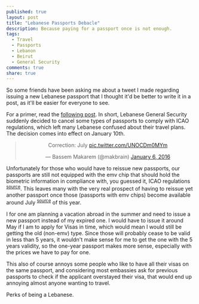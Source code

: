 ```yaml
---
published: true
layout: post
title: "Lebanese Passports Debacle"
description: Because paying for a passport once is not enough.
tags: 
  - Travel
  - Passports
  - Lebanon
  - Beirut
  - General Security
comments: true
share: true
---
```


So some friends have been asking me about a tweet I made regarding issuing a new Lebanese passport that I thought it'd be better to write it in a post, as it'll be easier for everyone to see.

For a primer, read the [following post](http://stateofmind13.com/2016/01/06/everything-you-need-to). In short, Lebanese General Security suddenly decided to cancel some types of passports to comply with ICAO regulations, which left many Lebanese confused about their travel plans. The decision comes into effect on January 10th.

<div style="text-align:center;">
<blockquote class="twitter-tweet" lang="en"><p lang="en" dir="ltr">Correction: July <a href="https://t.co/UNOCDm0MYm">pic.twitter.com/UNOCDm0MYm</a></p>&mdash; Bassem Makarem (@makbrain) <a href="https://twitter.com/makbrain/status/684799490335719424">January 6, 2016</a></blockquote>
</div>

Unfortunately for those who would have to reissue new passports, our passports are still not equipped with the emv chip that should hold the biometric information in compliance with, you guessed it, ICAO regulations <sup>[source](https://en.wikipedia.org/wiki/Biometric_passport)</sup>. This leaves many with the very real prospect of having to reissue yet another passport once those (passports with emv chips) become available around July <sup>[source](http://www.lecommercedulevant.com/node/24547)</sup> of this year.

I for one am planning a vacation abroad in the summer and need to issue a new passport instead of my expired one. I would have to issue it around May if I am to apply for Visas in time, which would mean I would still be getting the old (non-emv) type. Since those will probably cease to be valid in less than 5 years, it wouldn't make sense for me to get the one with the 5 years validity, so the one-year passport makes more sense, especially with the prices we have to pay for one.

This also of course annoys some people who like to have all their visas on the same passport, and considering most embassies ask for previous passports to check if the applicant overstayed their visa, that would end up annoying almost anyone wanting to travel.

Perks of being a Lebanese.

<script async src="//platform.twitter.com/widgets.js" charset="utf-8"></script>